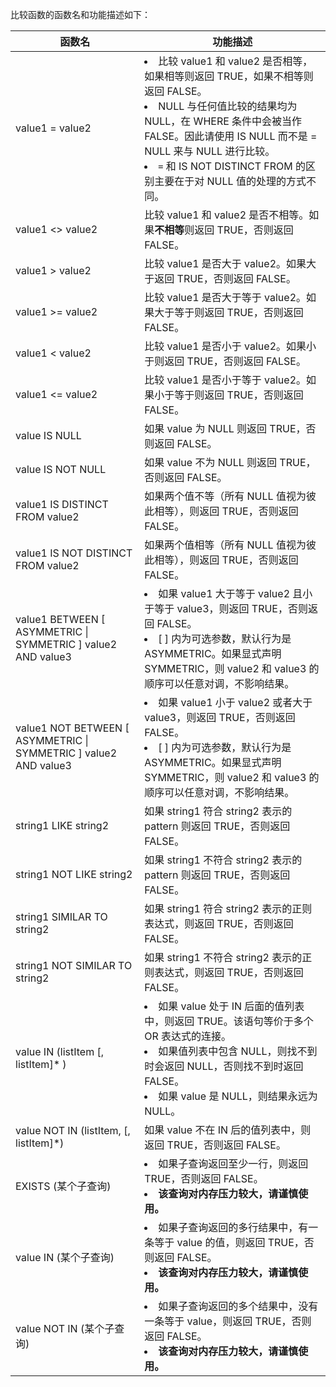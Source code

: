 比较函数的函数名和功能描述如下：

<table>
<thead>
<tr>
<th>函数名</th>
<th>功能描述</th>
</tr>
</thead>
<tbody><tr>
<td>value1 = value2</td>
<td><li>比较 value1 和 value2 是否相等，如果相等则返回 TRUE，如果不相等则返回 FALSE。</li><li>NULL 与任何值比较的结果均为 NULL，在 WHERE 条件中会被当作 FALSE。因此请使用 IS NULL 而不是 = NULL 来与 NULL 进行比较。</li><li><code>=</code> 和 IS NOT DISTINCT FROM 的区别主要在于对 NULL 值的处理的方式不同。</li></td>
</tr>
<tr>
<td>value1 &lt;&gt; value2</td>
<td>比较 value1 和 value2 是否不相等。如果<strong>不相等</strong>则返回 TRUE，否则返回 FALSE。</td>
</tr>
<tr>
<td>value1 &gt; value2</td>
<td>比较 value1 是否大于 value2。如果大于返回 TRUE，否则返回 FALSE。</td>
</tr>
<tr>
<td>value1 &gt;= value2</td>
<td>比较 value1 是否大于等于 value2。如果大于等于则返回 TRUE，否则返回 FALSE。</td>
</tr>
<tr>
<td>value1 &lt; value2</td>
<td>比较 value1 是否小于 value2。如果小于则返回 TRUE，否则返回 FALSE。</td>
</tr>
<tr>
<td>value1 &lt;= value2</td>
<td>比较 value1 是否小于等于 value2。如果小于等于则返回 TRUE，否则返回 FALSE。</td>
</tr>
<tr>
<td>value IS NULL</td>
<td>如果 value 为 NULL 则返回 TRUE，否则返回 FALSE。</td>
</tr>
<tr>
<td>value IS NOT NULL</td>
<td>如果 value 不为 NULL 则返回 TRUE，否则返回 FALSE。</td>
</tr>
<tr>
<td>value1 IS DISTINCT FROM value2</td>
<td>如果两个值不等（所有 NULL 值视为彼此相等），则返回 TRUE，否则返回 FALSE。</td>
</tr>
<tr>
<td>value1 IS NOT DISTINCT FROM value2</td>
<td>如果两个值相等（所有 NULL 值视为彼此相等），则返回 TRUE，否则返回 FALSE。</td>
</tr>
<tr>
<td>value1 BETWEEN [ ASYMMETRIC | SYMMETRIC ] value2 AND value3</td>
<td><li>如果 value1 大于等于 value2 且小于等于 value3，则返回 TRUE，否则返回 FALSE。</li>
<li>[ ] 内为可选参数，默认行为是 ASYMMETRIC。如果显式声明 SYMMETRIC，则 value2 和 value3 的顺序可以任意对调，不影响结果。</li></td>
</tr>
<tr>
<td>value1 NOT BETWEEN [ ASYMMETRIC | SYMMETRIC ] value2 AND value3</td>
<td><li>如果 value1 小于 value2 或者大于 value3，则返回 TRUE，否则返回 FALSE。</li>
<li>[ ] 内为可选参数，默认行为是 ASYMMETRIC。如果显式声明 SYMMETRIC，则 value2 和 value3 的顺序可以任意对调，不影响结果。</li></td>
</tr>
<tr>
<td>string1 LIKE string2 </td>
<td>如果 string1 符合 string2 表示的 pattern 则返回 TRUE，否则返回 FALSE。</td>
</tr>
<tr>
<td>string1 NOT LIKE string2 </td>
<td>如果 string1 不符合 string2 表示的 pattern 则返回 TRUE，否则返回 FALSE。</td>
</tr>
<tr>
<td>string1 SIMILAR TO string2</td>
<td>如果 string1 符合 string2 表示的正则表达式，则返回 TRUE，否则返回 FALSE。</td>
</tr>
<tr>
<td>string1 NOT SIMILAR TO string2 </td>
<td>如果 string1 不符合 string2 表示的正则表达式，则返回 TRUE，否则返回 FALSE。</td>
</tr>
<tr>
<td>value IN (listItem [, listItem]* )</td>
<td><li>如果 value 处于 IN 后面的值列表中，则返回 TRUE。该语句等价于多个 OR 表达式的连接。</li><li>如果值列表中包含 NULL，则找不到时会返回 NULL，否则找不到时返回 FALSE。</li><li>如果 value 是 NULL，则结果永远为 NULL。</li></td>
</tr>
<tr>
<td>value NOT IN (listItem, [, listItem]*)</td>
<td>如果 value 不在 IN 后的值列表中，则返回 TRUE，否则返回 FALSE。</td>
</tr>
<tr>
<td>EXISTS (某个子查询)</td>
<td><li>如果子查询返回至少一行，则返回 TRUE，否则返回 FALSE。</li><li><strong>该查询对内存压力较大，请谨慎使用。</strong></li></td>
</tr>
<tr>
<td>value IN (某个子查询)</td>
<td><li>如果子查询返回的多行结果中，有一条等于 value 的值，则返回 TRUE，否则返回 FALSE。</li><li><strong>该查询对内存压力较大，请谨慎使用。</strong></li></td>
</tr>
<tr>
<td>value NOT IN (某个子查询)</td>
<td><li>如果子查询返回的多个结果中，没有一条等于 value，则返回 TRUE，否则返回 FALSE。</li><li><strong>该查询对内存压力较大，请谨慎使用。</strong></li></td>
</tr>
</tbody></table>
